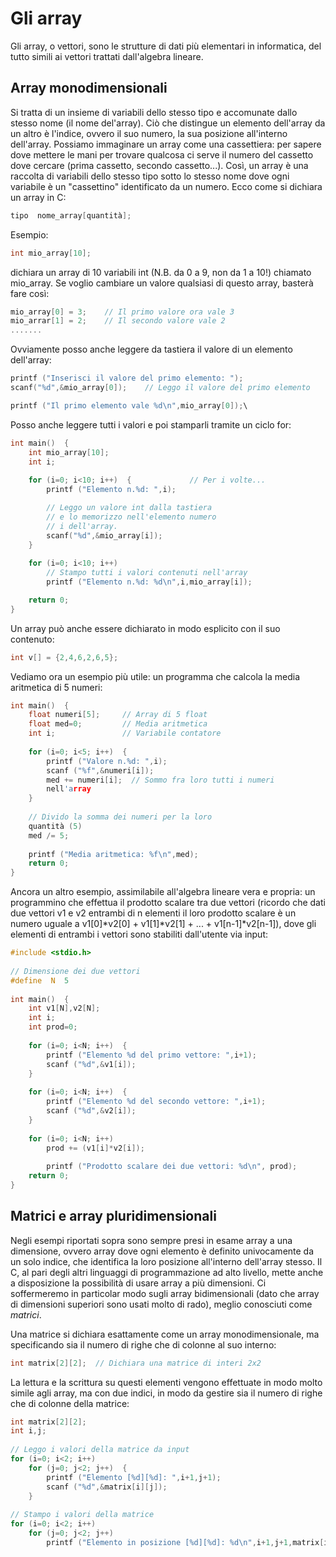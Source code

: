 # Gli array

Gli array, o vettori, sono le strutture di dati più elementari in informatica,
del tutto simili ai vettori trattati dall'algebra lineare.

## Array monodimensionali

Si tratta di un insieme di variabili dello stesso tipo e accomunate dallo stesso
nome (il nome del'array). Ciò che distingue un elemento dell'array da un altro è
l'indice, ovvero il suo numero, la sua posizione all'interno dell'array.
Possiamo immaginare un array come una cassettiera: per sapere dove mettere le
mani per trovare qualcosa ci serve il numero del cassetto dove cercare (prima
cassetto, secondo cassetto...). Così, un array è una raccolta di variabili dello
stesso tipo sotto lo stesso nome dove ogni variabile è un "cassettino"
identificato da un numero. Ecco come si dichiara un array in C:

```c
tipo  nome_array[quantità];
```

Esempio:

```c
int mio_array[10];
```

dichiara un array di 10 variabili int (N.B. da 0 a 9, non da 1 a 10!) chiamato
mio\_array. Se voglio cambiare un valore qualsiasi di questo array, basterà fare
così:

```c
mio_array[0] = 3;    // Il primo valore ora vale 3
mio_arrar[1] = 2;    // Il secondo valore vale 2
.......
```

Ovviamente posso anche leggere da tastiera il valore di un elemento dell'array:

```c
printf ("Inserisci il valore del primo elemento: ");
scanf("%d",&mio_array[0]);    // Leggo il valore del primo elemento

printf ("Il primo elemento vale %d\n",mio_array[0]);\
```

Posso anche leggere tutti i valori e poi stamparli tramite un ciclo for:

```c
int main()  {
    int mio_array[10];
    int i;
     
    for (i=0; i<10; i++)  {             // Per i volte...
        printf ("Elemento n.%d: ",i);

        // Leggo un valore int dalla tastiera
        // e lo memorizzo nell'elemento numero
        // i dell'array.
        scanf("%d",&mio_array[i]);
    }
     
    for (i=0; i<10; i++)
        // Stampo tutti i valori contenuti nell'array
        printf ("Elemento n.%d: %d\n",i,mio_array[i]);

    return 0;
}
```

Un array può anche essere dichiarato in modo esplicito con il suo contenuto:

```c
int v[] = {2,4,6,2,6,5};
```

Vediamo ora un esempio più utile: un programma che calcola la media aritmetica
di 5 numeri:

```c
int main()  {
    float numeri[5];     // Array di 5 float
    float med=0;         // Media aritmetica
    int i;               // Variabile contatore
     
    for (i=0; i<5; i++)  {
        printf ("Valore n.%d: ",i);
        scanf ("%f",&numeri[i]);
        med += numeri[i];  // Sommo fra loro tutti i numeri
        nell'array
    }
     
    // Divido la somma dei numeri per la loro
    quantità (5)
    med /= 5;
     
    printf ("Media aritmetica: %f\n",med);
    return 0;
}
```

Ancora un altro esempio, assimilabile all'algebra lineare vera e propria: un
programmino che effettua il prodotto scalare tra due vettori (ricordo che dati
due vettori v1 e v2 entrambi di n elementi il loro prodotto scalare è un numero
uguale a v1[0]\*v2[0] + v1[1]\*v2[1] + ... + v1[n-1]\*v2[n-1]), dove gli
elementi di entrambi i vettori sono stabiliti dall'utente via input:

```c
#include <stdio.h>
 
// Dimensione dei due vettori
#define  N  5
 
int main()  {
    int v1[N],v2[N];
    int i;
    int prod=0;
     
    for (i=0; i<N; i++)  {
        printf ("Elemento %d del primo vettore: ",i+1);
        scanf ("%d",&v1[i]);
    }
     
    for (i=0; i<N; i++)  {
        printf ("Elemento %d del secondo vettore: ",i+1);
        scanf ("%d",&v2[i]);
    }
     
    for (i=0; i<N; i++)
        prod += (v1[i]*v2[i]);
     
        printf ("Prodotto scalare dei due vettori: %d\n", prod);
    return 0;
}
```

## Matrici e array pluridimensionali

Negli esempi riportati sopra sono sempre presi in esame array a una dimensione,
ovvero array dove ogni elemento è definito univocamente da un solo indice, che
identifica la loro posizione all'interno dell'array stesso. Il C, al pari degli
altri linguaggi di programmazione ad alto livello, mette anche a disposizione la
possibilità di usare array a più dimensioni. Ci soffermeremo in particolar modo
sugli array bidimensionali (dato che array di dimensioni superiori sono usati
molto di rado), meglio conosciuti come _matrici_.

Una matrice si dichiara esattamente come un array monodimensionale, ma
specificando sia il numero di righe che di colonne al suo interno:

```c
int matrix[2][2];  // Dichiara una matrice di interi 2x2
```

La lettura e la scrittura su questi elementi vengono effettuate in modo molto
simile agli array, ma con due indici, in modo da gestire sia il numero di righe
che di colonne della matrice:

```c
int matrix[2][2];
int i,j;
 
// Leggo i valori della matrice da input
for (i=0; i<2; i++)
    for (j=0; j<2; j++)  {
        printf ("Elemento [%d][%d]: ",i+1,j+1);
        scanf ("%d",&matrix[i][j]);
    }
 
// Stampo i valori della matrice
for (i=0; i<2; i++)
    for (j=0; j<2; j++)
        printf ("Elemento in posizione [%d][%d]: %d\n",i+1,j+1,matrix[i][j]);
```
